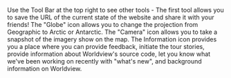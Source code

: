 <p>Use the Tool Bar at the top right to see other tools - The first tool allows you to save the URL of the current state of the website and share it with your friends! The "Globe" icon allows you to change the projection from Geographic to Arctic or Antarctic. The "Camera" icon allows you to take a snapshot of the imagery show on the map. The Information icon provides you a place where you can provide feedback, initiate the tour stories, provide information about Worldview's source code, let you know what we've been working on recently with "what's new", and background information on Worldview.</p>
